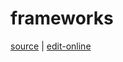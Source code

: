 # frameworks

[source](https://github.com/haibazhang/lib/blob/master/src/web/frameworks/README.md) \| [edit-online](https://github.com/haibazhang/lib/edit/master/src/web/frameworks/README.md)

